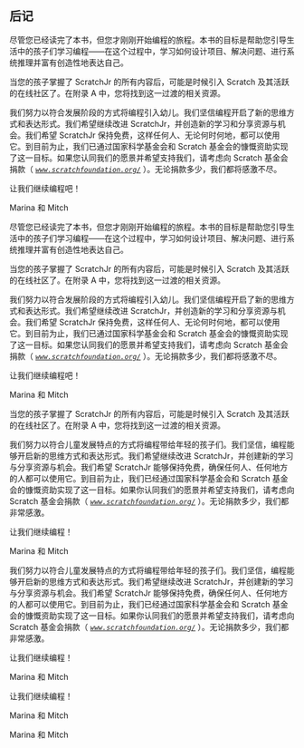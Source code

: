 ## **后记**

尽管您已经读完了本书，但您才刚刚开始编程的旅程。本书的目标是帮助您引导生活中的孩子们学习编程——在这个过程中，学习如何设计项目、解决问题、进行系统推理并富有创造性地表达自己。

当您的孩子掌握了 ScratchJr 的所有内容后，可能是时候引入 Scratch 及其活跃的在线社区了。在附录 A 中，您将找到这一过渡的相关资源。

我们努力以符合发展阶段的方式将编程引入幼儿。我们坚信编程开启了新的思维方式和表达形式。我们希望继续改进 ScratchJr，并创造新的学习和分享资源与机会。我们希望 ScratchJr 保持免费，这样任何人、无论何时何地，都可以使用它。到目前为止，我们已通过国家科学基金会和 Scratch 基金会的慷慨资助实现了这一目标。如果您认同我们的愿景并希望支持我们，请考虑向 Scratch 基金会捐款（ *[`www.scratchfoundation.org/`](http://www.scratchfoundation.org/)* ）。无论捐款多少，我们都将感激不尽。

让我们继续编程吧！

Marina 和 Mitch

尽管您已经读完了本书，但您才刚刚开始编程的旅程。本书的目标是帮助您引导生活中的孩子们学习编程——在这个过程中，学习如何设计项目、解决问题、进行系统推理并富有创造性地表达自己。

当您的孩子掌握了 ScratchJr 的所有内容后，可能是时候引入 Scratch 及其活跃的在线社区了。在附录 A 中，您将找到这一过渡的相关资源。

我们努力以符合发展阶段的方式将编程引入幼儿。我们坚信编程开启了新的思维方式和表达形式。我们希望继续改进 ScratchJr，并创造新的学习和分享资源与机会。我们希望 ScratchJr 保持免费，这样任何人、无论何时何地，都可以使用它。到目前为止，我们已通过国家科学基金会和 Scratch 基金会的慷慨资助实现了这一目标。如果您认同我们的愿景并希望支持我们，请考虑向 Scratch 基金会捐款（ *[`www.scratchfoundation.org/`](http://www.scratchfoundation.org/)* ）。无论捐款多少，我们都将感激不尽。

让我们继续编程吧！

Marina 和 Mitch

当您的孩子掌握了 ScratchJr 的所有内容后，可能是时候引入 Scratch 及其活跃的在线社区了。在附录 A 中，您将找到这一过渡的相关资源。

我们努力以符合儿童发展特点的方式将编程带给年轻的孩子们。我们坚信，编程能够开启新的思维方式和表达形式。我们希望继续改进 ScratchJr，并创建新的学习与分享资源与机会。我们希望 ScratchJr 能够保持免费，确保任何人、任何地方的人都可以使用它。到目前为止，我们已经通过国家科学基金会和 Scratch 基金会的慷慨资助实现了这一目标。如果你认同我们的愿景并希望支持我们，请考虑向 Scratch 基金会捐款（ *[`www.scratchfoundation.org/`](http://www.scratchfoundation.org/)* ）。无论捐款多少，我们都非常感激。

让我们继续编程！

Marina 和 Mitch

我们努力以符合儿童发展特点的方式将编程带给年轻的孩子们。我们坚信，编程能够开启新的思维方式和表达形式。我们希望继续改进 ScratchJr，并创建新的学习与分享资源与机会。我们希望 ScratchJr 能够保持免费，确保任何人、任何地方的人都可以使用它。到目前为止，我们已经通过国家科学基金会和 Scratch 基金会的慷慨资助实现了这一目标。如果你认同我们的愿景并希望支持我们，请考虑向 Scratch 基金会捐款（ *[`www.scratchfoundation.org/`](http://www.scratchfoundation.org/)* ）。无论捐款多少，我们都非常感激。

让我们继续编程！

Marina 和 Mitch

让我们继续编程！

Marina 和 Mitch

Marina 和 Mitch
